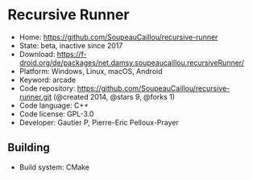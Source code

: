 # Recursive Runner

- Home: https://github.com/SoupeauCaillou/recursive-runner
- State: beta, inactive since 2017
- Download: https://f-droid.org/de/packages/net.damsy.soupeaucaillou.recursiveRunner/
- Platform: Windows, Linux, macOS, Android
- Keyword: arcade
- Code repository: https://github.com/SoupeauCaillou/recursive-runner.git (@created 2014, @stars 9, @forks 1)
- Code language: C++
- Code license: GPL-3.0
- Developer: Gautier P, Pierre-Eric Pelloux-Prayer

## Building

- Build system: CMake
